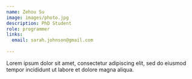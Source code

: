 ```yaml
---
name: Zehou Su
image: images/photo.jpg
description: PhD Student
role: programmer
links:
  email: sarah.johnson@gmail.com
 
---
```


Lorem ipsum dolor sit amet, consectetur adipiscing elit, sed do eiusmod tempor incididunt ut labore et dolore magna aliqua.
